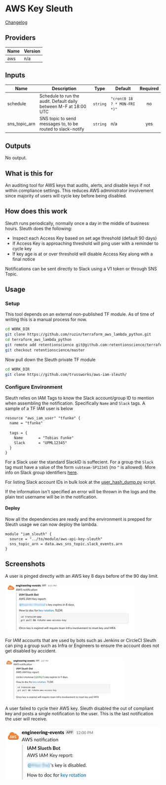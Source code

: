# AWS Key Sleuth

[Changelog](./CHANGELOG.md)

<!-- markdownlint-disable MD013 MD033  -->
<!-- BEGINNING OF PRE-COMMIT-TERRAFORM DOCS HOOK -->
## Providers

| Name | Version |
|------|---------|
| aws | n/a |

## Inputs

| Name | Description | Type | Default | Required |
|------|-------------|------|---------|:-----:|
| schedule | Schedule to run the audit. Default daily between M-F at 18:00 UTC | `string` | `"cron(0 18 ? * MON-FRI *)"` | no |
| sns\_topic\_arn | SNS topic to send messages to, to be routed to slack-notify | `string` | n/a | yes |

## Outputs

No output.

<!-- END OF PRE-COMMIT-TERRAFORM DOCS HOOK -->

## What is this for

An auditing tool for AWS keys that audits, alerts, and disable keys if not within compliance settings. This reduces AWS administrator involvement since majority of users will cycle key before being disabled.

## How does this work

Sleuth runs periodically, normally once a day in the middle of business hours. Sleuth does the following:

- Inspect each Access Key based on set age threshold (default 90 days)
- If Access Key is approaching threshold will ping user with a reminder to cycle key
- If key age is at or over threshold will disable Access Key along with a final notice

Notifications can be sent directly to Slack using a V1 token or through SNS Topic.

## Usage

### Setup

This tool depends on an external non-published TF module. As of time of writing this is a manual process for now.

```bash
cd WORK_DIR
git clone https://github.com/ruzin/terraform_aws_lambda_python.git
cd terraform_aws_lambda_python
git remote add retentionscience git@github.com:retentionscience/terraform_aws_lambda_python.git
git checkout retentionscience/master
```

Now pull down the Sleuth private TF module

```bash
cd WORK_DIR
git clone https://github.com/trussworks/aws-iam-sleuth/
```

### Configure Environment

Sleuth relies on IAM Tags to know the Slack account/group ID to mention when assembling the notification. Specifically `Name` and `Slack` tags. A sample of a TF IAM user is below

```hcl
resource "aws_iam_user" "tfunke" {
  name = "tfunke"

  tags = {
    Name       = "Tobias Funke"
    Slack      = "UPML12345"
  }
}
```

For a Slack user the standard SlackID is suffecient. For a group the `Slack` tag must have a value of the form `subteam-SP12345` (no `^` is allowed). More info on Slack group identifiers [here](https://api.slack.com/reference/surfaces/formatting#mentioning-groups).

For listing Slack account IDs in bulk look at the [user_hash_dump.py](./scripts/user_hash_dump.py) script.

If the information isn't specified an error will be thrown in the logs and the plain text username will be in the notification.

#### Deploy

Now all the dependencies are ready and the environment is prepped for Sleuth usage we can now deploy the lambda.

```hcl
module "iam_sleuth" {
  source = "../to/module/aws-api-key-sleuth"
  sns_topic_arn = data.aws_sns_topic.slack_events.arn
}
```

## Screenshots

A user is pinged directly with an AWS key 8 days before of the 90 day limit.

<img src="docs/media/readme/mention.png" style="zoom:41%;" />

For IAM accounts that are used by bots such as Jenkins or CircleCI Sleuth can ping a group such as Infra or Engineers to ensure the account does not get disabled by accident.

<img src="docs/media/readme/group.png" style="zoom:38%;" />

A user failed to cycle their AWS key.  Sleuth disabled the out of compliant key and posts a single notification to the user. This is the last notification the user will receive.

<img src="docs/media/readme/disable.png" style="zoom:59%;" />
